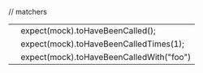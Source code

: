 
// matchers


|     |                                          |
| --- | ---------------------------------------- |
|     | expect(mock).toHaveBeenCalled();         |
|     | expect(mock).toHaveBeenCalledTimes(1);   |
|     | expect(mock).toHaveBeenCalledWith("foo") |
